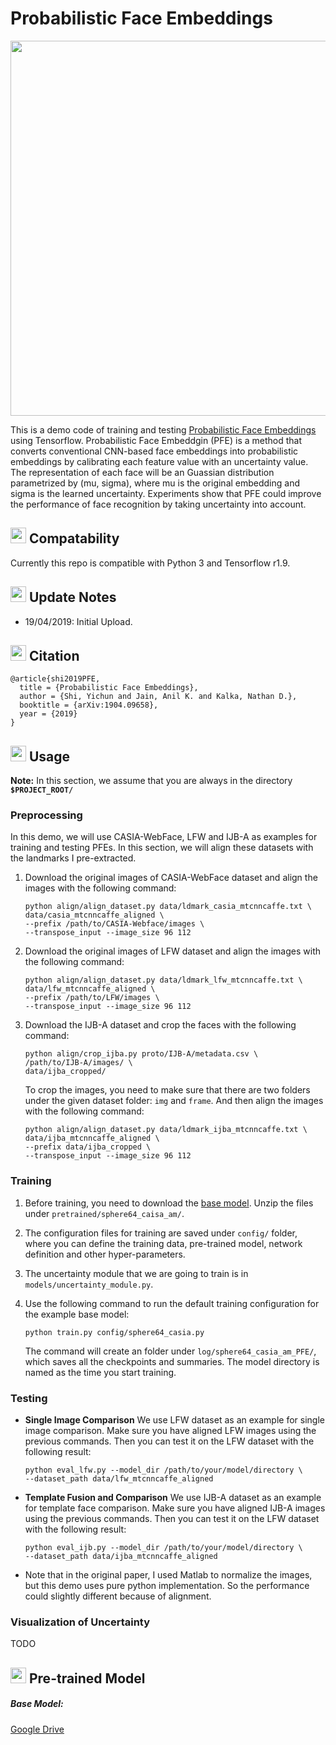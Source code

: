 # Probabilistic Face Embeddings

<img src="https://raw.githubusercontent.com/seasonSH/Probabilistic-Face-Embeddings/master/assets/PFE.png" width="600px">

This is a demo code of training and testing [Probabilistic Face Embeddings](https://arxiv.org/abs/1904.09658) using Tensorflow. Probabilistic Face Embeddgin (PFE) is a method that converts conventional CNN-based face embeddings into probabilistic embeddings by calibrating each feature value with an uncertainty value. The representation of each face will be an Guassian distribution parametrized by (mu, sigma), where mu is the original embedding and sigma is the learned uncertainty. Experiments show that PFE could improve the performance of face recognition by taking uncertainty into account.

## <img src="https://upload.wikimedia.org/wikipedia/commons/thumb/2/2d/Tensorflow_logo.svg/1000px-Tensorflow_logo.svg.png" width="25"/> Compatability
Currently this repo is compatible with Python 3 and Tensorflow r1.9.

## <img src="https://image.flaticon.com/icons/svg/149/149366.svg" width="25"/> Update Notes
+ 19/04/2019: Initial Upload.

## <img src="https://image.flaticon.com/icons/svg/182/182321.svg" width="25"/> Citation

    @article{shi2019PFE,
      title = {Probabilistic Face Embeddings},
      author = {Shi, Yichun and Jain, Anil K. and Kalka, Nathan D.},
      booktitle = {arXiv:1904.09658},
      year = {2019}
    }


## <img src="https://image.flaticon.com/icons/svg/1/1383.svg" width="25"/> Usage
**Note:** In this section, we assume that you are always in the directory **`$PROJECT_ROOT/`**
### Preprocessing
In this demo, we will use CASIA-WebFace, LFW and IJB-A as examples for training and testing PFEs. In this section, we will align these datasets with the landmarks I pre-extracted.
1. Download the original images of CASIA-WebFace dataset and align the images with the following command:
    ``` Shell
    python align/align_dataset.py data/ldmark_casia_mtcnncaffe.txt \
    data/casia_mtcnncaffe_aligned \
    --prefix /path/to/CASIA-Webface/images \
    --transpose_input --image_size 96 112
    ```
2. Download the original images of LFW dataset and align the images with the following command:
    ``` Shell
    python align/align_dataset.py data/ldmark_lfw_mtcnncaffe.txt \
    data/lfw_mtcnncaffe_aligned \
    --prefix /path/to/LFW/images \
    --transpose_input --image_size 96 112
    ```
3. Download the IJB-A dataset and crop the faces with the following command:
    ``` Shell
    python align/crop_ijba.py proto/IJB-A/metadata.csv \
    /path/to/IJB-A/images/ \
    data/ijba_cropped/
    ```
    To crop the images, you need to make sure that there are two folders under the given dataset folder: ```img``` and ```frame```. And then align the images with the following command:
    ``` Shell
    python align/align_dataset.py data/ldmark_ijba_mtcnncaffe.txt \
    data/ijba_mtcnncaffe_aligned \
    --prefix data/ijba_cropped \
    --transpose_input --image_size 96 112
    ```

### Training
1. Before training, you need to download the [base model](https://drive.google.com/open?id=1MiC_qCj5GFidWLtON9ekClOCJu6dPHT4). Unzip the files under ```pretrained/sphere64_caisa_am/```.

2. The configuration files for training are saved under ```config/``` folder, where you can define the training data, pre-trained model, network definition and other hyper-parameters. 
3. The uncertainty module that we are going to train is in ```models/uncertainty_module.py```.
4. Use the following command to run the default training configuration for the example base model:
    ``` Shell
    python train.py config/sphere64_casia.py
    ```
    The command will create an folder under ```log/sphere64_casia_am_PFE/```, which saves all the checkpoints and summaries. The model directory is named as the time you start training.

### Testing
+ **Single Image Comparison**
    We use LFW dataset as an example for single image comparison. Make sure you have aligned LFW images using the previous commands. Then you can test it on the LFW dataset with the following result:
    ```Shell
    python eval_lfw.py --model_dir /path/to/your/model/directory \
    --dataset_path data/lfw_mtcnncaffe_aligned
    ```

+ **Template Fusion and Comparison**
    We use IJB-A dataset as an example for template face comparison. Make sure you have aligned IJB-A images using the previous commands. Then you can test it on the LFW dataset with the following result:
    ```Shell
    python eval_ijb.py --model_dir /path/to/your/model/directory \
    --dataset_path data/ijba_mtcnncaffe_aligned
    ```
+ Note that in the original paper, I used Matlab to normalize the images, but this demo uses pure python implementation. So the performance could slightly different because of alignment. 

### Visualization of Uncertainty
TODO


## <img src="https://image.flaticon.com/icons/svg/48/48541.svg" width="25"/> Pre-trained Model
##### Base Model: 
[Google Drive](https://drive.google.com/open?id=1MiC_qCj5GFidWLtON9ekClOCJu6dPHT4)




